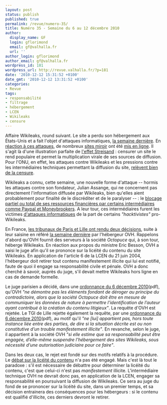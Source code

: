 ```yaml
---
layout: post
status: publish
published: true
permalink: /revue/numero-35/
title: Numéro 35 - Semaine du 6 au 12 décembre 2010
author:
  display_name: GF
  login: gflorimond
  email: gf@valhalla.fr
  url: ''
author_login: gflorimond
author_email: gf@valhalla.fr
wordpress_id: 181
wordpress_url: http://revue.valhalla.fr/?p=181
date: '2010-12-12 15:31:52 +0100'
date_gmt: '2010-12-12 13:31:52 +0100'
categories:
- Revue
tags:
- responsabilité
- filtrage
- hébergement
- LCEN
- Wikileaks
- censure
---
```

<p>Affaire Wikileaks, round suivant. Le site a perdu son hébergement aux États-Unis et a fait l'objet d'attaques informatiques,  <a href="http://revue.valhalla.fr/numeros/34/">la semaine dernière</a>. En <a href="http://arstechnica.com/tech-policy/news/2010/12/wikileaks-mirrors-multiply-as-funding-source-gets-cut-off.ars">réaction à ces attaques</a>, de nombreux <a href="http://wikileaks.ch/mirrors.html">sites miroir</a> ont été <a href="http://www.pcinpact.com/actu/news/60701-wikileaks-sites-mirroirs-torrent-cablegate.htm">mis en ligne</a>. Il s'agit là d'une illustration parfaite de <a href="http://fr.wikipedia.org/wiki/Effet_Streisand">l'effet Streisand</a> : censurer un site le rend populaire et permet la multiplication virale de ses sources de diffusion. Pour l'ONU, en effet, les attaques contre Wikileaks et les pressions contre les intermédiaires techniques permettant la diffusion du site, <a href="http://www.numerama.com/magazine/17569-l-onu-decrit-les-pressions-sur-wikileaks-comme-une-tentative-de-censure.html">relèvent bien de la censure</a>.</p>
<p>Wikileaks a connu, cette semaine, une nouvelle forme d'attaque -- hormis les attaques contre son fondateur, Julian Assange, qui ne concernent pas directement l'information diffusée par Wikileaks, bien qu'elles aient probablement pour finalité de le discréditer et de le paralyser -- : le <a href="http://www.numerama.com/magazine/17534-paypal-debloque-partiellement-le-compte-de-wikileaks.html">blocage partiel ou total de ses ressources financières par certains intermédiaires comme Paypal et Moneybrookers</a>. A leur tour, ces intermédiaires furent les victimes <a href="http://www.lemondeinformatique.fr/actualites/lire-affaire-wikileaks-30000-pc-zombies-pour-attaquer-paypal-et-mastercard-32371.html">d'attaques informatiques</a> de la part de certains <i>"hacktivistes"</i> pro-Wikileaks.</p>
<p>En France, <a href="http://www.pcinpact.com/actu/news/60721-ovh-eric-besson-wikileaks-lcen.htm">les tribunaux de Paris et Lille ont rendu deux décisions</a>, suite à leur saisine en référé <a href="http://revue.valhalla.fr/numeros/34/">la semaine dernière</a> par l'hébergeur OVH. Rappelons d'abord qu'OVH fournit des serveurs à la société <i>Octopuce</i> qui, à son tour, héberge Wikileaks. En réaction aux propos du ministre Eric Besson, OVH a saisi le juge afin qu'il se prononce sur la licéité du contenu du site Wikileaks. En application de l'article 6 de la LCEN du 21 juin 2004, l'hébergeur doit retirer tout contenu manifestement illicite qui lui est notifié, faute de quoi il engage sa responsabilité civile et pénale. OVH a donc cherché à savoir, auprès du juge, s'il devait mettre Wikileaks hors ligne en cas de demande formelle.</p>
<p>Le juge parisien a décidé, dans une <a href='http://revue.valhalla.fr/wp-content/uploads/2010/12/ordonnance_paris.pdf'>ordonnance du 6 décembre 2010</a><span class="lang">(pdf)</span>, qu'OVH <i>"ne démontre pas les éléments fondant de déroger au principe du contradictoire, alors que la société Octopuce doit être en mesure de communiquer les données de nature à permettre l’identification de l’auteur ayant contribué à la création du contenu litigieux"</i>. La requête d'OVH est rejetée. Le TGI de Lille rejette également la requête, par une <a href='http://revue.valhalla.fr/wp-content/uploads/2010/12/ordonnance_lille_2.pdf'>ordonnance du 6 décembre 2010</a><span class="lang">(pdf)</span>, au motif qu'il <i>"ne [lui] appartient pas, hors toute instance liée entre des parties, de dire si la situation décrite est ou non constitutive d’un trouble manifestement illicite"</i>. En revanche, selon le juge, il appartient à la société OVH <i>"si elle estime que sa responsabilité peut être engagée, d’elle-même suspendre l’hébergement des sites Wikileaks, sous nécessité d’une autorisation judiciaire pour ce faire"</i>.</p>
<p>Dans les deux cas, le rejet est fondé sur des motifs relatifs à la procédure. Le <a href="http://www.pcinpact.com/actu/news/60699-hebergeur-filtrage-ovh-blocage-wikileaks.htm">débat sur la licéité du contenu</a> n'a pas été engagé. Mais c'est là tout le paradoxe : s'il est nécessaire de débattre pour déterminer la licéité du contenu, c'est que celui-ci n'est pas <i>manifestement</i> illicite. L'intermédiaire technique OVH ne devrait donc pas, en application de la LCEN, engager sa responsabilité en poursuivant la diffusion de Wikileaks. Ce sera au juge du fond de se prononcer sur la licéité du site, dans un premier temps, et sa décision entrainera des conséquences pour les hébergeurs : si le contenu est qualifié d'illicite, ces derniers devront le retirer.</p>
